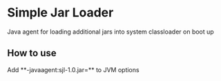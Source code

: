<h1>Simple Jar Loader</h1>
Java agent for loading additional jars into system classloader on boot up

<h2>How to use</h2>
Add **-javaagent:sjl-1.0.jar=<comma sepparated list of relative paths with jars>** to JVM options
